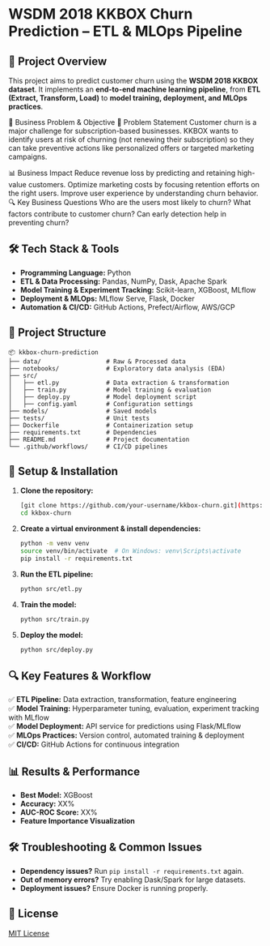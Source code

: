 # **WSDM 2018 KKBOX Churn Prediction – ETL & MLOps Pipeline**  

## **📌 Project Overview**  
This project aims to predict customer churn using the **WSDM 2018 KKBOX dataset**. It implements an **end-to-end machine learning pipeline**, from **ETL (Extract, Transform, Load)** to **model training, deployment, and MLOps practices**.

💼 Business Problem & Objective
🎯 Problem Statement
Customer churn is a major challenge for subscription-based businesses. KKBOX wants to identify users at risk of churning (not renewing their subscription) so they can take preventive actions like personalized offers or targeted marketing campaigns.

📊 Business Impact
Reduce revenue loss by predicting and retaining high-value customers.
Optimize marketing costs by focusing retention efforts on the right users.
Improve user experience by understanding churn behavior.
🔍 Key Business Questions
Who are the users most likely to churn?
What factors contribute to customer churn?
Can early detection help in preventing churn?

## **🛠️ Tech Stack & Tools**  
- **Programming Language:** Python  
- **ETL & Data Processing:** Pandas, NumPy, Dask, Apache Spark  
- **Model Training & Experiment Tracking:** Scikit-learn, XGBoost, MLflow  
- **Deployment & MLOps:** MLflow Serve, Flask, Docker  
- **Automation & CI/CD:** GitHub Actions, Prefect/Airflow, AWS/GCP  

## **📂 Project Structure**  
```
📦 kkbox-churn-prediction
├── data/                  # Raw & Processed data
├── notebooks/             # Exploratory data analysis (EDA)
├── src/
│   ├── etl.py             # Data extraction & transformation
│   ├── train.py           # Model training & evaluation
│   ├── deploy.py          # Model deployment script
│   ├── config.yaml        # Configuration settings
├── models/                # Saved models
├── tests/                 # Unit tests
├── Dockerfile             # Containerization setup
├── requirements.txt       # Dependencies
├── README.md              # Project documentation
└── .github/workflows/     # CI/CD pipelines
```

## **🚀 Setup & Installation**  
1. **Clone the repository:**  
   ```bash
   [git clone https://github.com/your-username/kkbox-churn.git](https://github.com/arunprakash-02/Churn-Prediction-End-to-End-pipeline.git)
   cd kkbox-churn
   ```

2. **Create a virtual environment & install dependencies:**  
   ```bash
   python -m venv venv
   source venv/bin/activate  # On Windows: venv\Scripts\activate
   pip install -r requirements.txt
   ```

3. **Run the ETL pipeline:**  
   ```bash
   python src/etl.py
   ```

4. **Train the model:**  
   ```bash
   python src/train.py
   ```

5. **Deploy the model:**  
   ```bash
   python src/deploy.py
   ```

## **🔍 Key Features & Workflow**  
✅ **ETL Pipeline:** Data extraction, transformation, feature engineering  
✅ **Model Training:** Hyperparameter tuning, evaluation, experiment tracking with MLflow  
✅ **Model Deployment:** API service for predictions using Flask/MLflow  
✅ **MLOps Practices:** Version control, automated training & deployment  
✅ **CI/CD:** GitHub Actions for continuous integration  

## **📊 Results & Performance**  
- **Best Model:** XGBoost  
- **Accuracy:** XX%  
- **AUC-ROC Score:** XX%  
- **Feature Importance Visualization**  

## **🛠️ Troubleshooting & Common Issues**  
- **Dependency issues?** Run `pip install -r requirements.txt` again.  
- **Out of memory errors?** Try enabling Dask/Spark for large datasets.  
- **Deployment issues?** Ensure Docker is running properly.  

## **📜 License**  
[MIT License](LICENSE)  


